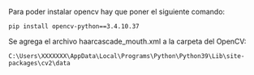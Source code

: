 Para poder instalar opencv hay que poner el siguiente comando:
```
pip install opencv-python==3.4.10.37
```
Se agrega el archivo haarcascade_mouth.xml a la carpeta del OpenCV:

```
C:\Users\XXXXXXX\AppData\Local\Programs\Python\Python39\Lib\site-packages\cv2\data
```